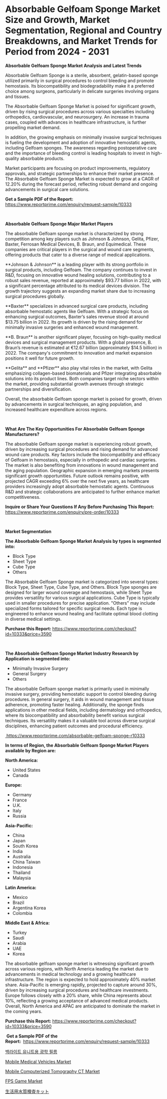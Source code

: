 <p><h1>Absorbable Gelfoam Sponge Market Size and Growth, Market Segmentation, Regional and Country Breakdowns, and Market Trends for Period from 2024 -  2031</h1></p><p><strong>Absorbable Gelfoam Sponge Market Analysis and Latest Trends</strong></p>
<p><p>Absorbable Gelfoam Sponge is a sterile, absorbent, gelatin-based sponge utilized primarily in surgical procedures to control bleeding and promote hemostasis. Its biocompatibility and biodegradability make it a preferred choice among surgeons, particularly in delicate surgeries involving organs and tissues. </p><p>The Absorbable Gelfoam Sponge Market is poised for significant growth, driven by rising surgical procedures across various specialties including orthopedics, cardiovascular, and neurosurgery. An increase in trauma cases, coupled with advances in healthcare infrastructure, is further propelling market demand. </p><p>In addition, the growing emphasis on minimally invasive surgical techniques is fueling the development and adoption of innovative hemostatic agents, including Gelfoam sponges. The awareness regarding postoperative care and the importance of bleeding control is leading hospitals to invest in high-quality absorbable products. </p><p>Market participants are focusing on product improvements, regulatory approvals, and strategic partnerships to enhance their market presence. The Absorbable Gelfoam Sponge Market is expected to grow at a CAGR of 12.20% during the forecast period, reflecting robust demand and ongoing advancements in surgical care solutions.</p></p>
<p><strong>Get a Sample PDF of the Report:&nbsp;</strong> <a href="https://www.reportprime.com/enquiry/request-sample/10333">https://www.reportprime.com/enquiry/request-sample/10333</a></p>
<p>&nbsp;</p>
<p><strong>Absorbable Gelfoam Sponge Major Market Players</strong></p>
<p><p>The absorbable Gelfoam sponge market is characterized by strong competition among key players such as Johnson & Johnson, Gelita, Pfizer, Baxter, Ferrosan Medical Devices, B. Braun, and Equimedical. These companies are critical players in the surgical and wound care segments, offering products that cater to a diverse range of medical applications.</p><p>**Johnson & Johnson** is a leading player with its strong portfolio in surgical products, including Gelfoam. The company continues to invest in R&D, focusing on innovative wound healing solutions, contributing to a robust sales revenue, reported at approximately $93.77 billion in 2022, with a significant percentage attributed to its medical devices division. The growth trajectory suggests an expanding market share due to increasing surgical procedures globally.</p><p>**Baxter** specializes in advanced surgical care products, including absorbable hemostatic agents like Gelfoam. With a strategic focus on enhancing surgical outcomes, Baxter’s sales revenue stood at around $13.75 billion in 2022. Its growth is driven by the rising demand for minimally invasive surgeries and enhanced wound management.</p><p>**B. Braun** is another significant player, focusing on high-quality medical devices and surgical management products. With a global presence, B. Braun’s revenue is estimated at €12.67 billion (approximately $14.5 billion) in 2022. The company's commitment to innovation and market expansion positions it well for future growth.</p><p>**Gelita** and **Pfizer** also play vital roles in the market, with Gelita emphasizing collagen-based biomaterials and Pfizer integrating absorbable solutions into its product lines. Both companies target niche sectors within the market, providing substantial growth avenues through strategic partnerships and diversification.</p><p>Overall, the absorbable Gelfoam sponge market is poised for growth, driven by advancements in surgical techniques, an aging population, and increased healthcare expenditure across regions.</p></p>
<p>&nbsp;</p>
<p><strong>What Are The Key Opportunities For Absorbable Gelfoam Sponge Manufacturers?</strong></p>
<p><p>The absorbable Gelfoam sponge market is experiencing robust growth, driven by increasing surgical procedures and rising demand for advanced wound care products. Key factors include the biocompatibility and efficacy of Gelfoam in hemostasis, especially in orthopedic and cardiac surgeries. The market is also benefiting from innovations in wound management and the aging population. Geographic expansion in emerging markets presents significant growth opportunities. Future outlook remains positive, with projected CAGR exceeding 6% over the next five years, as healthcare providers increasingly adopt absorbable hemostatic agents. Continuous R&D and strategic collaborations are anticipated to further enhance market competitiveness.</p></p>
<p><strong>Inquire or Share Your Questions If Any Before Purchasing This Report:</strong> <a href="https://www.reportprime.com/enquiry/pre-order/10333">https://www.reportprime.com/enquiry/pre-order/10333</a></p>
<p>&nbsp;</p>
<p><strong>Market Segmentation</strong></p>
<p><strong>The Absorbable Gelfoam Sponge Market Analysis by types is segmented into:</strong></p>
<p><ul><li>Block Type</li><li>Sheet Type</li><li>Cube Type</li><li>Others</li></ul></p>
<p><p>The Absorbable Gelfoam Sponge market is categorized into several types: Block Type, Sheet Type, Cube Type, and Others. Block Type sponges are designed for larger wound coverage and hemostasis, while Sheet Type provides versatility for various surgical applications. Cube Type is typically used in smaller procedures for precise application. "Others" may include specialized forms tailored for specific surgical needs. Each type is engineered to enhance wound healing and facilitate optimal blood clotting in diverse medical settings.</p></p>
<p><strong>Purchase this Report:&nbsp;</strong><a href="https://www.reportprime.com/checkout?id=10333&price=3590">https://www.reportprime.com/checkout?id=10333&price=3590</a></p>
<p>&nbsp;</p>
<p><strong>The Absorbable Gelfoam Sponge Market Industry Research by Application is segmented into:</strong></p>
<p><ul><li>Minimally Invasive Surgery</li><li>General Surgery</li><li>Others</li></ul></p>
<p><p>The absorbable Gelfoam sponge market is primarily used in minimally invasive surgery, providing hemostatic support to control bleeding during procedures. In general surgery, it aids in wound management and tissue adherence, promoting faster healing. Additionally, the sponge finds applications in other medical fields, including dermatology and orthopedics, where its biocompatibility and absorbability benefit various surgical techniques. Its versatility makes it a valuable tool across diverse surgical disciplines, enhancing patient outcomes and procedural efficiency.</p></p>
<p><a href="https://www.reportprime.com/absorbable-gelfoam-sponge-r10333">&nbsp;https://www.reportprime.com/absorbable-gelfoam-sponge-r10333</a></p>
<p><strong>In terms of Region, the Absorbable Gelfoam Sponge Market Players available by Region are:</strong></p>
<p>
    <p> <strong> North America: </strong>
        <ul>
            <li>United States</li>
            <li>Canada</li>
        </ul>
        </p> 
    <p> <strong> Europe: </strong>
        <ul>
            <li>Germany</li>
            <li>France</li>
            <li>U.K.</li>
            <li>Italy</li>
            <li>Russia</li>
        </ul>
        </p> 
    <p> <strong> Asia-Pacific: </strong>
        <ul>
            <li>China</li>
            <li>Japan</li>
            <li>South Korea</li>
            <li>India</li>
            <li>Australia</li>
            <li>China Taiwan</li>
            <li>Indonesia</li>
            <li>Thailand</li>
            <li>Malaysia</li>
        </ul>
        </p> 
    <p> <strong> Latin America: </strong>
        <ul>
            <li>Mexico</li>
            <li>Brazil</li>
            <li>Argentina Korea</li>
            <li>Colombia</li>
        </ul>
        </p> 
    <p> <strong> Middle East & Africa: </strong>
        <ul>
            <li>Turkey</li>
            <li>Saudi</li>
            <li>Arabia</li>
            <li>UAE</li>
            <li>Korea</li>
        </ul>
    </p>
    </p>
<p><p>The absorbable gelfoam sponge market is witnessing significant growth across various regions, with North America leading the market due to advancements in medical technology and a growing healthcare infrastructure. The region is expected to hold approximately 40% market share. Asia-Pacific is emerging rapidly, projected to capture around 30%, driven by increasing surgical procedures and healthcare investments. Europe follows closely with a 20% share, while China represents about 10%, reflecting a growing acceptance of advanced medical products. Overall, North America and APAC are anticipated to dominate the market in the coming years.</p></p>
<p><strong>Purchase this Report: </strong><a href="https://www.reportprime.com/checkout?id=10333&price=3590">https://www.reportprime.com/checkout?id=10333&price=3590</a></p>
<p>&nbsp;<strong>Get a Sample PDF of the Report:&nbsp;&nbsp;</strong><a href="https://www.reportprime.com/enquiry/request-sample/10333">https://www.reportprime.com/enquiry/request-sample/10333</a></p>
<p><strong></strong></p>
<p><p><a href="https://medium.com/@sadiejast2023/%EA%B4%91%EC%9B%90-%EC%9C%A0%EB%8B%9B-%EC%8B%9C%EC%9E%A5%EC%9D%98-%EA%B4%91%ED%95%99-%ED%95%84%EB%A6%84%EC%9D%84-%ED%98%95%EC%84%B1%ED%95%98%EB%8A%94-%ED%98%81%EC%8B%A0-%EB%B0%8F-%EC%8B%9C%EC%9E%A5-%ED%8A%B8%EB%A0%8C%EB%93%9C%EB%8A%94-%EB%AC%B4%EC%97%87%EC%9D%B8%EA%B0%80%EC%9A%94-4fb439c92c82?postPublishedType=initial">백라이트 유니트용 광학 필름</a></p><p><a href="https://github.com/sumonsky0m/Market-Research-Report-List-1/blob/main/mobile-medical-vehicles-market.md">Mobile Medical Vehicles Market</a></p><p><a href="https://github.com/RogerBennett414/Market-Research-Report-List-1/blob/main/mobile-computerized-tomography-ct-market.md">Mobile Computerized Tomography CT Market</a></p><p><a href="https://issuu.com/reportprime-2/docs/fps-game-market-size-2030.pptx_d4f98b12702db8">FPS Game Market</a></p><p><a href="https://medium.com/@dm15982023/life-use-water-test-kit-market-%E3%81%AE%E3%82%B0%E3%83%AD%E3%83%BC%E3%83%90%E3%83%AB%E5%B8%82%E5%A0%B4%E6%A6%82%E8%A6%81%E3%81%AF-%E4%B8%96%E7%95%8C%E3%81%8A%E3%82%88%E3%81%B3%E4%B8%BB%E8%A6%81%E5%B8%82%E5%A0%B4%E3%81%AB%E3%81%8A%E3%81%91%E3%82%8B%E6%A5%AD%E7%95%8C%E3%81%AB%E5%BD%B1%E9%9F%BF%E3%82%92%E4%B8%8E%E3%81%88%E3%82%8B%E4%B8%BB%E8%A6%81%E3%81%AA%E3%83%88%E3%83%AC%E3%83%B3%E3%83%89%E3%81%AB%E3%81%A4%E3%81%84%E3%81%A6-%E7%8B%AC%E8%87%AA%E3%81%AE%E8%A6%96%E7%82%B9%E3%82%92%E6%8F%90%E4%BE%9B%E3%81%97%E3%81%BE%E3%81%99-102ec45ac89a">生活用水質検査キット</a></p></p>